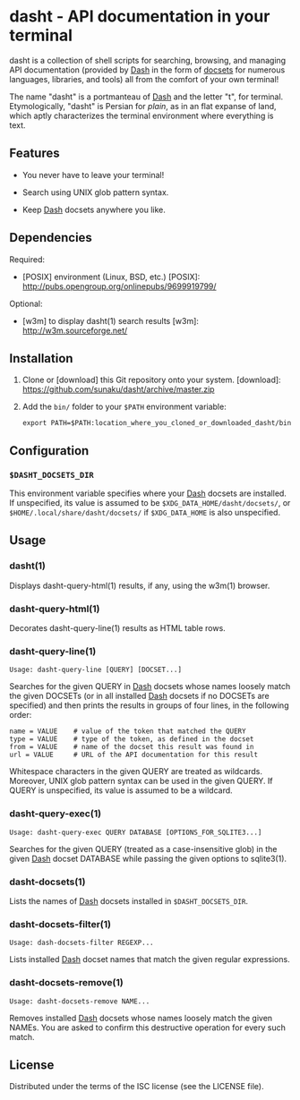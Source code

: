 # dasht - API documentation in your terminal

dasht is a collection of shell scripts for searching, browsing, and managing
API documentation (provided by [Dash] in the form of [docsets] for numerous
languages, libraries, and tools) all from the comfort of your own terminal!

The name "dasht" is a portmanteau of [Dash] and the letter "t", for terminal.
Etymologically, "dasht" is Persian for _plain_, as in an flat expanse of land,
which aptly characterizes the terminal environment where everything is text.

[Dash]: https://kapeli.com/dash
[docsets]: https://kapeli.com/docset_links

## Features

* You never have to leave your terminal!

* Search using UNIX glob pattern syntax.

* Keep [Dash] docsets anywhere you like.

## Dependencies

Required:

* [POSIX] environment (Linux, BSD, etc.)
  [POSIX]: http://pubs.opengroup.org/onlinepubs/9699919799/

Optional:

* [w3m] to display dasht(1) search results
  [w3m]: http://w3m.sourceforge.net/

## Installation

1.  Clone or [download] this Git repository onto your system.
[download]: https://github.com/sunaku/dasht/archive/master.zip

2.  Add the `bin/` folder to your `$PATH` environment variable:

        export PATH=$PATH:location_where_you_cloned_or_downloaded_dasht/bin

## Configuration

### `$DASHT_DOCSETS_DIR`

This environment variable specifies where your [Dash] docsets are installed.
If unspecified, its value is assumed to be `$XDG_DATA_HOME/dasht/docsets/`, or
`$HOME/.local/share/dasht/docsets/` if `$XDG_DATA_HOME` is also unspecified.

## Usage

### dasht(1)

Displays dasht-query-html(1) results, if any, using the w3m(1) browser.

### dasht-query-html(1)

Decorates dasht-query-line(1) results as HTML table rows.

### dasht-query-line(1)

    Usage: dasht-query-line [QUERY] [DOCSET...]

Searches for the given QUERY in [Dash] docsets whose names loosely match the
given DOCSETs (or in all installed [Dash] docsets if no DOCSETs are specified)
and then prints the results in groups of four lines, in the following order:

    name = VALUE    # value of the token that matched the QUERY
    type = VALUE    # type of the token, as defined in the docset
    from = VALUE    # name of the docset this result was found in
    url = VALUE     # URL of the API documentation for this result

Whitespace characters in the given QUERY are treated as wildcards.
Moreover, UNIX glob pattern syntax can be used in the given QUERY.
If QUERY is unspecified, its value is assumed to be a wildcard.

### dasht-query-exec(1)

    Usage: dasht-query-exec QUERY DATABASE [OPTIONS_FOR_SQLITE3...]

Searches for the given QUERY (treated as a case-insensitive glob) in the
given [Dash] docset DATABASE while passing the given options to sqlite3(1).

### dasht-docsets(1)

Lists the names of [Dash] docsets installed in `$DASHT_DOCSETS_DIR`.

### dasht-docsets-filter(1)

    Usage: dash-docsets-filter REGEXP...

Lists installed [Dash] docset names that match the given regular expressions.

### dasht-docsets-remove(1)

    Usage: dasht-docsets-remove NAME...

Removes installed [Dash] docsets whose names loosely match the given NAMEs.
You are asked to confirm this destructive operation for every such match.

## License

Distributed under the terms of the ISC license (see the LICENSE file).
